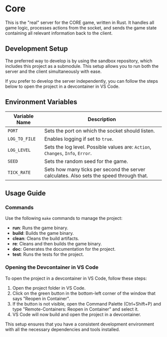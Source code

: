 # Core
This is the "real" server for the CORE game, written in Rust. It handles all game logic, processes actions from the socket, and sends the game state containing all relevant information back to the client.

## Development Setup
The preferred way to develop is by using the sandbox repository, which includes this project as a submodule. This setup allows you to run both the server and the client simultaneously with ease.

If you prefer to develop the server independently, you can follow the steps below to open the project in a devcontainer in VS Code.

## Environment Variables

| Variable Name | Description |
|---------------|-------------|
| `PORT`        | Sets the port on which the socket should listen. |
| `LOG_TO_FILE`         | Enables logging if set to `true`. |
| `LOG_LEVEL`   | Sets the log level. Possible values are: `Action`, `Changes`, `Info`, `Error`. |
| `SEED`        | Sets the random seed for the game. |
| `TICK_RATE`   | Sets how many ticks per second the server calculates. Also sets the speed through that. |

## Usage Guide

### Commands

Use the following `make` commands to manage the project:

- **run**: Runs the game binary.
- **build**: Builds the game binary.
- **clean**: Cleans the build artifacts.
- **re**: Cleans and then builds the game binary.
- **doc**: Generates the documentation for the project.
- **test**: Runs the tests for the project.

### Opening the Devcontainer in VS Code

To open the project in a devcontainer in VS Code, follow these steps:

1. Open the project folder in VS Code.
2. Click on the green button in the bottom-left corner of the window that says "Reopen in Container".
3. If the button is not visible, open the Command Palette (Ctrl+Shift+P) and type "Remote-Containers: Reopen in Container" and select it.
4. VS Code will now build and open the project in a devcontainer.

This setup ensures that you have a consistent development environment with all the necessary dependencies and tools installed.
